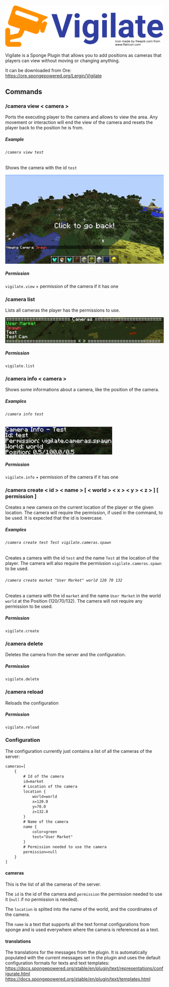 ![Vigilate](https://github.com/Lergin/Vigilate/raw/master/banner.png)

Vigilate is a Sponge Plugin that allows you to add positions as cameras that players can view without moving or changing anything.

It can be downloaded from Ore: https://ore.spongepowered.org/Lergin/Vigilate


## Commands

### /camera view < camera >

Ports the executing player to the camera and allows to view the area. Any movement or interaction will end the view of the camera and resets the player back to the position he is from.

##### Example

###### `/camera view test`
Shows the camera with the id `test`

![list command](https://github.com/Lergin/Vigilate/raw/master/command_view.png)

##### Permission
`vigilate.view` + permission of the camera if it has one

### /camera list

Lists all cameras the player has the permissions to use.

![list command](https://github.com/Lergin/Vigilate/raw/master/command_list.png)

##### Permission
`vigilate.list`

### /camera info < camera >

Shows some informations about a camera, like the position of the camera.

##### Examples

###### `/camera info test`

![info command](https://github.com/Lergin/Vigilate/raw/master/command_info.png)

##### Permission
`vigilate.info` + permission of the camera if it has one

### /camera create < id > < name > [ < world > < x > < y > < z > ] [ permission ]

Creates a new camera on the current location of the player or the given location. The camera will require the permission, if used in the command, to be used. It is expected that the id is lowercase.

##### Examples

###### `/camera create test Test vigilate.cameras.spawn`
Creates a camera with the id `test` and the name `Test` at the location of the player. The camera will also require the permission `vigilate.cameras.spawn` to be used.

###### `/camera create market "User Market" world 120 70 132`
Creates a camera with the id `market` and the name `User Market` in the world `world` at the Position (120/70/132). The camera will not require any permission to be used.

##### Permission
 `vigilate.create`


### /camera delete <camera>

Deletes the camera from the server and the configuration.

##### Permission
`vigilate.delete`


### /camera reload

Reloads the configuration

##### Permission
`vigilate.reload`


### Configuration
The configuration currently just contains a list of all the cameras of the server:

``` hocon
cameras=[
    {
        # Id of the camera
        id=market
        # Location of the camera
        location {
            world=world
            x=120.0
            y=70.0
            z=132.0
        }
        # Name of the camera
        name {
            color=green
            text="User Market"
        }
        # Permission needed to use the camera
        permission=null
    }
]
```

#### cameras
This is the list of all the cameras of the server.

The `id` is the id of the camera and `permission` the permission needed to use it (`null` if no permission is needed).

The `location` is splited into the name of the world, and the coordinates of the camera.

The `name` is a text that supports all the text format configurations from sponge and is used everywhere where the camera is referenced as a text.

#### translations
The translations for the messages from the plugin. It is automatically populated with the current messages set in the plugin and uses the default configuration formats for texts and text templates: https://docs.spongepowered.org/stable/en/plugin/text/representations/configurate.html
https://docs.spongepowered.org/stable/en/plugin/text/templates.html
